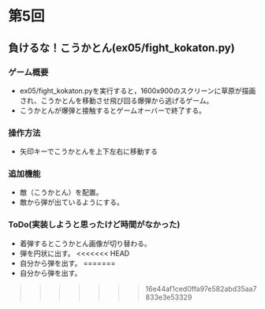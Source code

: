 # 第5回
## 負けるな！こうかとん(ex05/fight_kokaton.py)
### ゲーム概要
* ex05/fight_kokaton.pyを実行すると，1600x900のスクリーンに草原が描画され、こうかとんを移動させ飛び回る爆弾から逃げるゲーム。
* こうかとんが爆弾と接触するとゲームオーバーで終了する。
### 操作方法
* 矢印キーでこうかとんを上下左右に移動する
### 追加機能
* 敵（こうかとん）を配置。
* 敵から弾が出ているようにする。
### ToDo(実装しようと思ったけど時間がなかった)
* 着弾するとこうかとん画像が切り替わる。
* 弾を円状に出す。
<<<<<<< HEAD
* 自分から弾を出す。
=======
* 自分から弾を出す。
>>>>>>> 16e44af1ced0ffa97e582abd35aa7833e3e53329
